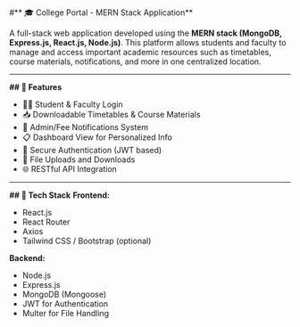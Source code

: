 #** 🎓 College Portal - MERN Stack Application**

A full-stack web application developed using the **MERN stack (MongoDB, Express.js, React.js, Node.js)**. This platform allows students and faculty to manage and access important academic resources such as timetables, course materials, notifications, and more in one centralized location.

---

**## 🚀 Features**

- 🧑‍🎓 Student & Faculty Login
- 📥 Downloadable Timetables & Course Materials
- 📰 Admin/Fee Notifications System
- 📋 Dashboard View for Personalized Info
- 🔐 Secure Authentication (JWT based)
- 📁 File Uploads and Downloads
- 🌐 RESTful API Integration

---

**## 🧩 Tech Stack**
**Frontend:**
- React.js
- React Router
- Axios
- Tailwind CSS / Bootstrap (optional)

**Backend:**
- Node.js
- Express.js
- MongoDB (Mongoose)
- JWT for Authentication
- Multer for File Handling
